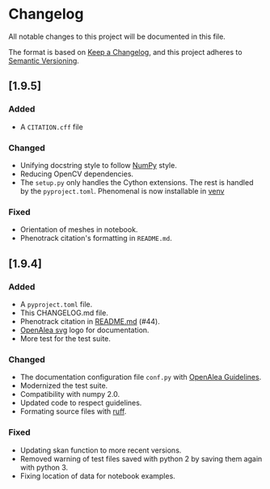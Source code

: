# Changelog

All notable changes to this project will be documented in this file.

The format is based on [Keep a Changelog](https://keepachangelog.com/en/1.1.0/),
and this project adheres to [Semantic Versioning](https://semver.org/spec/v2.0.0.html).


## [1.9.5]
### Added
* A `CITATION.cff` file

### Changed
* Unifying docstring style to follow [NumPy](https://numpydoc.readthedocs.io/en/latest/format.html) style.
* Reducing OpenCV dependencies.
* The `setup.py` only handles the Cython extensions. The rest is handled by the `pyproject.toml`. Phenomenal is now installable in [venv](https://docs.python.org/3/library/venv.html)

### Fixed
* Orientation of meshes in notebook.
* Phenotrack citation's formatting in `README.md`.

## [1.9.4]
### Added

- A `pyproject.toml` file.
- This CHANGELOG.md file.
- Phenotrack citation in [README.md](./README.md) (#44). 
- [OpenAlea svg](./doc/_static/openalea_web.svg) logo for documentation.
- More test for the test suite.

### Changed

- The documentation configuration file `conf.py` with [OpenAlea Guidelines](https://openalea.readthedocs.io/en/latest/development/guidelines.html).
- Modernized the test suite.
- Compatibility with numpy 2.0.
- Updated code to respect guidelines.
- Formating source files with [ruff](https://docs.astral.sh/ruff/).

### Fixed

- Updating skan function to more recent versions.
- Removed warning of test files saved with python 2 by saving them again with python 3.
- Fixing location of data for notebook examples.